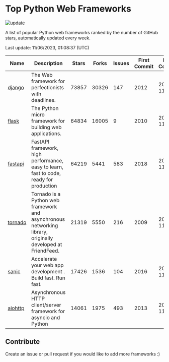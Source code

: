 # Top Python Web Frameworks

[![update](https://github.com/sunnysid3up/python-web-frameworks/actions/workflows/update.yml/badge.svg)](https://github.com/sunnysid3up/python-web-frameworks/actions/workflows/update.yml)

A list of popular Python web frameworks ranked by the number of GitHub stars, automatically updated every week.

Last update: 11/06/2023, 01:08:37 (UTC)

| Name          | Description          | Stars                     | Forks          | Issues               | First Commit        | Last Commit         |
|---------------|----------------------|---------------------------|----------------|----------------------|---------------------|---------------------|
| [django](https://github.com/django/django) | The Web framework for perfectionists with deadlines. | 73857 | 30326 | 147 | 2012 | 2023-11-05 |
| [flask](https://github.com/pallets/flask) | The Python micro framework for building web applications. | 64834 | 16005 | 9 | 2010 | 2023-11-05 |
| [fastapi](https://github.com/tiangolo/fastapi) | FastAPI framework, high performance, easy to learn, fast to code, ready for production | 64219 | 5441 | 583 | 2018 | 2023-11-06 |
| [tornado](https://github.com/tornadoweb/tornado) | Tornado is a Python web framework and asynchronous networking library, originally developed at FriendFeed. | 21319 | 5550 | 216 | 2009 | 2023-11-05 |
| [sanic](https://github.com/sanic-org/sanic) |  Accelerate your web app development . Build fast. Run fast. | 17426 | 1536 | 104 | 2016 | 2023-11-05 |
| [aiohttp](https://github.com/aio-libs/aiohttp) | Asynchronous HTTP client/server framework for asyncio and Python | 14061 | 1975 | 493 | 2013 | 2023-11-05 |

## Contribute 

Create an issue or pull request if you would like to add more frameworks :)
